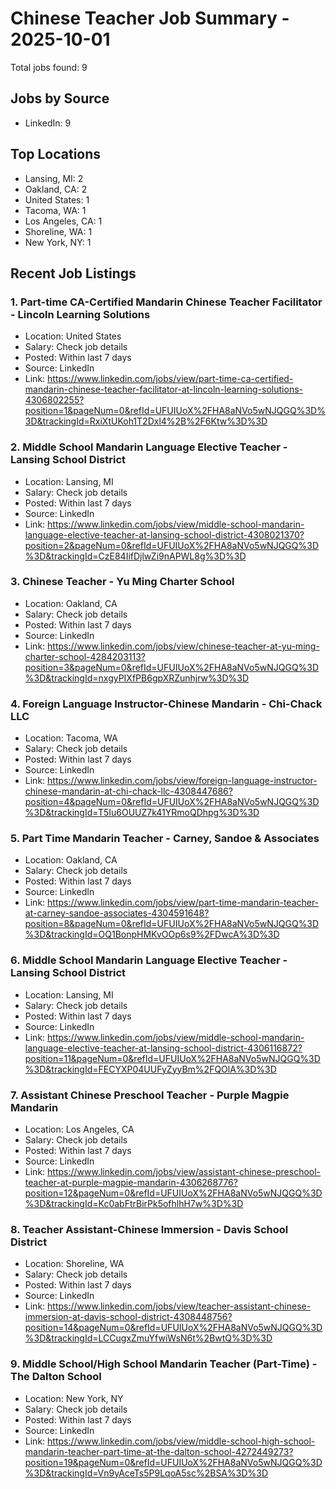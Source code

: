# Chinese Teacher Job Summary - 2025-10-01

Total jobs found: 9

## Jobs by Source

- LinkedIn: 9

## Top Locations

- Lansing, MI: 2
- Oakland, CA: 2
- United States: 1
- Tacoma, WA: 1
- Los Angeles, CA: 1
- Shoreline, WA: 1
- New York, NY: 1

## Recent Job Listings

### 1. Part-time CA-Certified Mandarin Chinese Teacher Facilitator - Lincoln Learning Solutions
- Location: United States
- Salary: Check job details
- Posted: Within last 7 days
- Source: LinkedIn
- Link: https://www.linkedin.com/jobs/view/part-time-ca-certified-mandarin-chinese-teacher-facilitator-at-lincoln-learning-solutions-4306802255?position=1&pageNum=0&refId=UFUIUoX%2FHA8aNVo5wNJQGQ%3D%3D&trackingId=RxiXtUKoh1T2Dxl4%2B%2F6Ktw%3D%3D

### 2. Middle School Mandarin Language Elective Teacher - Lansing School District
- Location: Lansing, MI
- Salary: Check job details
- Posted: Within last 7 days
- Source: LinkedIn
- Link: https://www.linkedin.com/jobs/view/middle-school-mandarin-language-elective-teacher-at-lansing-school-district-4308021370?position=2&pageNum=0&refId=UFUIUoX%2FHA8aNVo5wNJQGQ%3D%3D&trackingId=CzE84IifDjlwZi9nAPWL8g%3D%3D

### 3. Chinese Teacher - Yu Ming Charter School
- Location: Oakland, CA
- Salary: Check job details
- Posted: Within last 7 days
- Source: LinkedIn
- Link: https://www.linkedin.com/jobs/view/chinese-teacher-at-yu-ming-charter-school-4284203113?position=3&pageNum=0&refId=UFUIUoX%2FHA8aNVo5wNJQGQ%3D%3D&trackingId=nxgyPIXfPB6gpXRZunhjrw%3D%3D

### 4. Foreign Language Instructor-Chinese Mandarin - Chi-Chack LLC
- Location: Tacoma, WA
- Salary: Check job details
- Posted: Within last 7 days
- Source: LinkedIn
- Link: https://www.linkedin.com/jobs/view/foreign-language-instructor-chinese-mandarin-at-chi-chack-llc-4308447686?position=4&pageNum=0&refId=UFUIUoX%2FHA8aNVo5wNJQGQ%3D%3D&trackingId=T5Iu6OUUZ7k41YRmoQDhpg%3D%3D

### 5. Part Time Mandarin Teacher - Carney, Sandoe & Associates
- Location: Oakland, CA
- Salary: Check job details
- Posted: Within last 7 days
- Source: LinkedIn
- Link: https://www.linkedin.com/jobs/view/part-time-mandarin-teacher-at-carney-sandoe-associates-4304591648?position=8&pageNum=0&refId=UFUIUoX%2FHA8aNVo5wNJQGQ%3D%3D&trackingId=OQ1BonpHMKvOOp6s9%2FDwcA%3D%3D

### 6. Middle School Mandarin Language Elective Teacher - Lansing School District
- Location: Lansing, MI
- Salary: Check job details
- Posted: Within last 7 days
- Source: LinkedIn
- Link: https://www.linkedin.com/jobs/view/middle-school-mandarin-language-elective-teacher-at-lansing-school-district-4306116872?position=11&pageNum=0&refId=UFUIUoX%2FHA8aNVo5wNJQGQ%3D%3D&trackingId=FECYXP04UUFyZyyBm%2FQOlA%3D%3D

### 7. Assistant Chinese Preschool Teacher - Purple Magpie Mandarin
- Location: Los Angeles, CA
- Salary: Check job details
- Posted: Within last 7 days
- Source: LinkedIn
- Link: https://www.linkedin.com/jobs/view/assistant-chinese-preschool-teacher-at-purple-magpie-mandarin-4306268776?position=12&pageNum=0&refId=UFUIUoX%2FHA8aNVo5wNJQGQ%3D%3D&trackingId=Kc0abFtrBirPk5ofhlhH7w%3D%3D

### 8. Teacher Assistant-Chinese Immersion - Davis School District
- Location: Shoreline, WA
- Salary: Check job details
- Posted: Within last 7 days
- Source: LinkedIn
- Link: https://www.linkedin.com/jobs/view/teacher-assistant-chinese-immersion-at-davis-school-district-4308448756?position=14&pageNum=0&refId=UFUIUoX%2FHA8aNVo5wNJQGQ%3D%3D&trackingId=LCCugxZmuYfwiWsN6t%2BwtQ%3D%3D

### 9. Middle School/High School Mandarin Teacher (Part-Time) - The Dalton School
- Location: New York, NY
- Salary: Check job details
- Posted: Within last 7 days
- Source: LinkedIn
- Link: https://www.linkedin.com/jobs/view/middle-school-high-school-mandarin-teacher-part-time-at-the-dalton-school-4272449273?position=19&pageNum=0&refId=UFUIUoX%2FHA8aNVo5wNJQGQ%3D%3D&trackingId=Vn9yAceTs5P9LqoA5sc%2BSA%3D%3D

